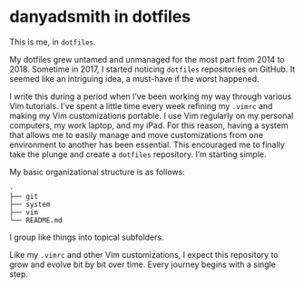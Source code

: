 # danyadsmith in dotfiles

This is me, in `dotfiles`.

My dotfiles grew untamed and unmanaged for the most part from 2014 to 2018.
Sometime in 2017, I started noticing `dotfiles` repositories on GitHub. It
seemed like an intriguing idea, a must-have if the worst happened.

I write this during a period when I’ve been working my way through various Vim
tutorials. I’ve spent a little time every week refining my `.vimrc` and making
my Vim customizations portable. I use Vim regularly on my personal computers, my
work laptop, and my iPad. For this reason, having a system that allows me to
easily manage and move customizations from one environment to another has been
essential. This encouraged me to finally take the plunge and create a `dotfiles`
repository. I’m starting simple.

My basic organizational structure is as follows:

    ·
    ├── git
    ├── system
    ├── vim
    └── README.md

 I group like things into topical subfolders. 

Like my `.vimrc` and other Vim customizations, I expect this repository to grow
and evolve bit by bit over time. Every journey begins with a single step.
